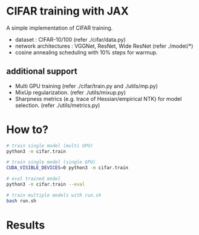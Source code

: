 # CIFAR training with JAX

A simple implementation of CIFAR training.

* dataset : CIFAR-10/100 (refer ./cifar/data.py)
* network architectures : VGGNet, ResNet, Wide ResNet (refer ./model/*)
* cosine annealing scheduling with 10% steps for warmup.

## additional support
* Multi GPU training (refer ./cifar/train.py and ./utils/mp.py)
* MixUp regularization. (refer ./utils/mixup.py)
* Sharpness metrics (e.g. trace of Hessian/empirical NTK) for model selection. (refer ./utils/metrics.py)

# How to?

```bash
# train single model (multi GPU)
python3 -m cifar.train

# train single model (single GPU)
CUDA_VISIBLE_DEVICES=0 python3 -m cifar.train

# eval trained model
python3 -m cifar.train --eval

# train multiple models with run.sh
bash run.sh
```

# Results
